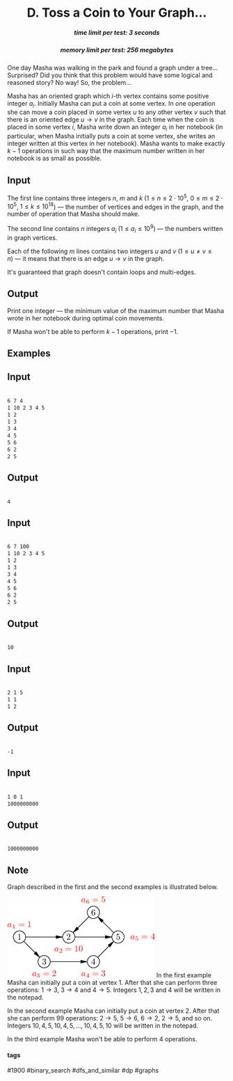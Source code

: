 <h1 style='text-align: center;'> D. Toss a Coin to Your Graph...</h1>

<h5 style='text-align: center;'>time limit per test: 3 seconds</h5>
<h5 style='text-align: center;'>memory limit per test: 256 megabytes</h5>

One day Masha was walking in the park and found a graph under a tree... Surprised? Did you think that this problem would have some logical and reasoned story? No way! So, the problem...

Masha has an oriented graph which $i$-th vertex contains some positive integer $a_i$. Initially Masha can put a coin at some vertex. In one operation she can move a coin placed in some vertex $u$ to any other vertex $v$ such that there is an oriented edge $u \to v$ in the graph. Each time when the coin is placed in some vertex $i$, Masha write down an integer $a_i$ in her notebook (in particular, when Masha initially puts a coin at some vertex, she writes an integer written at this vertex in her notebook). Masha wants to make exactly $k - 1$ operations in such way that the maximum number written in her notebook is as small as possible.

## Input

The first line contains three integers $n$, $m$ and $k$ ($1 \le n \le 2 \cdot 10^5$, $0 \le m \le 2 \cdot 10^5$, $1 \le k \le 10^{18}$) — the number of vertices and edges in the graph, and the number of operation that Masha should make.

The second line contains $n$ integers $a_i$ ($1 \le a_i \le 10^9$) — the numbers written in graph vertices.

Each of the following $m$ lines contains two integers $u$ and $v$ ($1 \le u \ne v \le n$) — it means that there is an edge $u \to v$ in the graph.

It's guaranteed that graph doesn't contain loops and multi-edges.

## Output

Print one integer — the minimum value of the maximum number that Masha wrote in her notebook during optimal coin movements.

If Masha won't be able to perform $k - 1$ operations, print $-1$.

## Examples

## Input


```

6 7 4
1 10 2 3 4 5
1 2
1 3
3 4
4 5
5 6
6 2
2 5

```
## Output


```

4

```
## Input


```

6 7 100
1 10 2 3 4 5
1 2
1 3
3 4
4 5
5 6
6 2
2 5

```
## Output


```

10

```
## Input


```

2 1 5
1 1
1 2

```
## Output


```

-1

```
## Input


```

1 0 1
1000000000

```
## Output


```

1000000000

```
## Note

Graph described in the first and the second examples is illustrated below.

 ![](images/724c8ab9c264e7d244e4ff0455a567c47ab8d9e1.png) In the first example Masha can initially put a coin at vertex $1$. After that she can perform three operations: $1 \to 3$, $3 \to 4$ and $4 \to 5$. Integers $1, 2, 3$ and $4$ will be written in the notepad.

In the second example Masha can initially put a coin at vertex $2$. After that she can perform $99$ operations: $2 \to 5$, $5 \to 6$, $6 \to 2$, $2 \to 5$, and so on. Integers $10, 4, 5, 10, 4, 5, \ldots, 10, 4, 5, 10$ will be written in the notepad.

In the third example Masha won't be able to perform $4$ operations.



#### tags 

#1900 #binary_search #dfs_and_similar #dp #graphs 